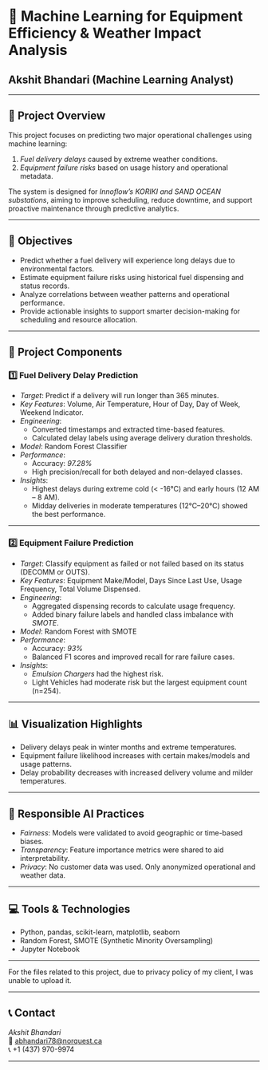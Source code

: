 # 🚛 Machine Learning for Equipment Efficiency & Weather Impact Analysis
 
## Akshit Bhandari (Machine Learning Analyst)

---

## 📌 Project Overview

This project focuses on predicting two major operational challenges using machine learning:
1. *Fuel delivery delays* caused by extreme weather conditions.
2. *Equipment failure risks* based on usage history and operational metadata.

The system is designed for *Innoflow’s KORIKI and SAND OCEAN substations*, aiming to improve scheduling, reduce downtime, and support proactive maintenance through predictive analytics.

---

## 🎯 Objectives

- Predict whether a fuel delivery will experience long delays due to environmental factors.
- Estimate equipment failure risks using historical fuel dispensing and status records.
- Analyze correlations between weather patterns and operational performance.
- Provide actionable insights to support smarter decision-making for scheduling and resource allocation.

---

## 📂 Project Components

### 1️⃣ Fuel Delivery Delay Prediction

- *Target*: Predict if a delivery will run longer than 365 minutes.
- *Key Features*: Volume, Air Temperature, Hour of Day, Day of Week, Weekend Indicator.
- *Engineering*:
  - Converted timestamps and extracted time-based features.
  - Calculated delay labels using average delivery duration thresholds.
- *Model*: Random Forest Classifier  
- *Performance*:  
  - Accuracy: *97.28%*  
  - High precision/recall for both delayed and non-delayed classes.
- *Insights*:
  - Highest delays during extreme cold (< -16°C) and early hours (12 AM – 8 AM).
  - Midday deliveries in moderate temperatures (12°C–20°C) showed the best performance.

---

### 2️⃣ Equipment Failure Prediction

- *Target*: Classify equipment as failed or not failed based on its status (DECOMM or OUTS).
- *Key Features*: Equipment Make/Model, Days Since Last Use, Usage Frequency, Total Volume Dispensed.
- *Engineering*:
  - Aggregated dispensing records to calculate usage frequency.
  - Added binary failure labels and handled class imbalance with *SMOTE*.
- *Model*: Random Forest with SMOTE  
- *Performance*:  
  - Accuracy: *93%*
  - Balanced F1 scores and improved recall for rare failure cases.
- *Insights*:
  - *Emulsion Chargers* had the highest risk.
  - Light Vehicles had moderate risk but the largest equipment count (n=254).

---

## 📊 Visualization Highlights

- Delivery delays peak in winter months and extreme temperatures.
- Equipment failure likelihood increases with certain makes/models and usage patterns.
- Delay probability decreases with increased delivery volume and milder temperatures.

---

## 🧠 Responsible AI Practices

- *Fairness*: Models were validated to avoid geographic or time-based biases.
- *Transparency*: Feature importance metrics were shared to aid interpretability.
- *Privacy*: No customer data was used. Only anonymized operational and weather data.

---

## 💻 Tools & Technologies

- Python, pandas, scikit-learn, matplotlib, seaborn
- Random Forest, SMOTE (Synthetic Minority Oversampling)
- Jupyter Notebook

---

For the files related to this project, due to privacy policy of my client, I was unable to upload it.  

---

## 📞 Contact

*Akshit Bhandari*  
📧 abhandari78@norquest.ca  
📞 +1 (437) 970-9974

---
